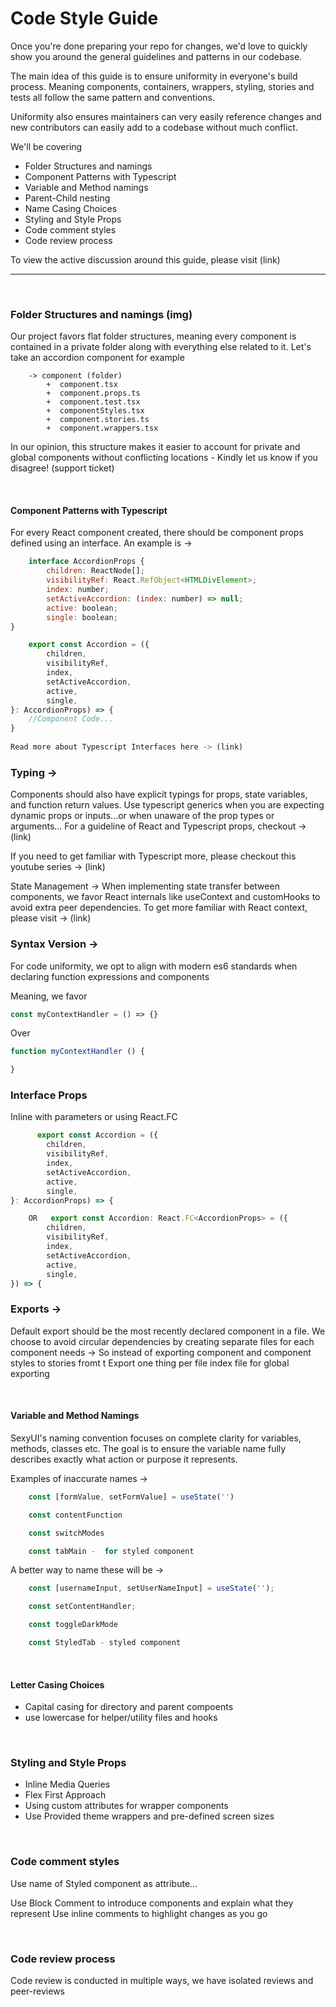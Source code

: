 # **Code Style Guide**

Once you're done preparing your repo for changes, we'd love to quickly show you around the general guidelines and patterns in our codebase.

The main idea of this guide is to ensure uniformity in everyone's build process. Meaning components, containers, wrappers, styling, stories and tests all follow the same pattern and conventions.

Uniformity also ensures maintainers can very easily reference changes and new contributors can easily add to a codebase without much conflict.

We'll be covering

- Folder Structures and namings
- Component Patterns with Typescript
- Variable and Method namings
- Parent-Child nesting
- Name Casing Choices
- Styling and Style Props
- Code comment styles
- Code review process

To view the active discussion around this guide, please visit (link)

<hr/>
<br/>

### **Folder Structures and namings** (img)


Our project favors flat folder structures, meaning every component is contained in a private folder along with everything else related to it. Let's take an accordion component for example

```
    -> component (folder)
        +  component.tsx
        +  component.props.ts
        +  component.test.tsx
        +  componentStyles.tsx
        +  component.stories.ts
        +  component.wrappers.tsx
```

In our opinion, this structure makes it easier to account for private and global components without conflicting locations - Kindly let us know if you disagree! (support ticket)

<br/>

#### **Component Patterns with Typescript**


For every React component created, there should be component props defined using an interface. An example is ->

```jsx
    interface AccordionProps {
        children: ReactNode[];
        visibilityRef: React.RefObject<HTMLDivElement>;
        index: number;
        setActiveAccordion: (index: number) => null;
        active: boolean;
        single: boolean;
}

    export const Accordion = ({
        children,
        visibilityRef,
        index,
        setActiveAccordion,
        active,
        single,
}: AccordionProps) => {
    //Component Code...
}
 
Read more about Typescript Interfaces here -> (link)
```

### **Typing** -> 

Components should also have explicit typings for props, state variables, and function return values. 
Use typescript generics when you are expecting dynamic props or inputs...or when unaware of the prop types or arguments...
For a guideline of React and Typescript props, checkout -> (link)

If you need to get familiar with Typescript more, please checkout this youtube series -> (link)

State Management -> When implementing state transfer between components, we favor React internals like useContext and customHooks to avoid extra peer dependencies. To get more familiar with React context, please visit -> (link)


### **Syntax Version** -> 

For code uniformity, we opt to align with modern es6 standards when declaring function expressions and components

Meaning, we favor
```jsx
const myContextHandler = () => {}
```

Over 
```jsx
function myContextHandler () {

}

```

### **Interface Props** 

Inline with parameters or using React.FC<ComponentProps>

```jsx
      export const Accordion = ({
        children,
        visibilityRef,
        index,
        setActiveAccordion,
        active,
        single,
}: AccordionProps) => {

    OR   export const Accordion: React.FC<AccordionProps> = ({
        children,
        visibilityRef,
        index,
        setActiveAccordion,
        active,
        single,
}) => {   

```



### **Exports** ->

Default export should be the most recently declared component in a file.
We choose to avoid circular dependencies by creating separate files for each component needs -> 
So instead of exporting component and component styles to stories fromt t
Export one thing per file
index file for global exporting





<br/>


#### **Variable and Method Namings**

SexyUI's naming convention focuses on complete clarity for variables, methods, classes etc. The goal is to ensure the variable name fully describes exactly what action or purpose it represents.

Examples of inaccurate names ->

```jsx
    const [formValue, setFormValue] = useState('')

    const contentFunction

    const switchModes

    const tabMain -  for styled component

```


A better way to name these will be ->

```jsx
    const [usernameInput, setUserNameInput] = useState('');

    const setContentHandler;

    const toggleDarkMode

    const StyledTab - styled component

```

<br/>

#### **Letter Casing Choices**

- Capital casing for directory and parent compoents
- use lowercase for helper/utility files and hooks
<br/>

### **Styling and Style Props**

- Inline Media Queries
- Flex First Approach
- Using custom attributes for wrapper components
- Use Provided theme wrappers and pre-defined screen sizes

<br/>

### **Code comment styles**

Use name of Styled component as attribute...

Use Block Comment to introduce components and explain what they represent
Use inline comments to highlight changes as you go

<br/>


### **Code review process**

Code review is conducted in multiple ways, we have isolated reviews and peer-reviews